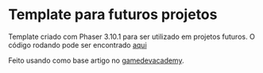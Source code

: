 # Template para futuros projetos

Template criado com Phaser 3.10.1 para ser utilizado em projetos futuros. O código rodando pode ser encontrado [aqui](https://codepen.io/mvmvasconcelos/pen/VBZEMd)

Feito usando como base artigo no [gamedevacademy](https://gamedevacademy.org/creating-a-preloading-screen-in-phaser-3/).